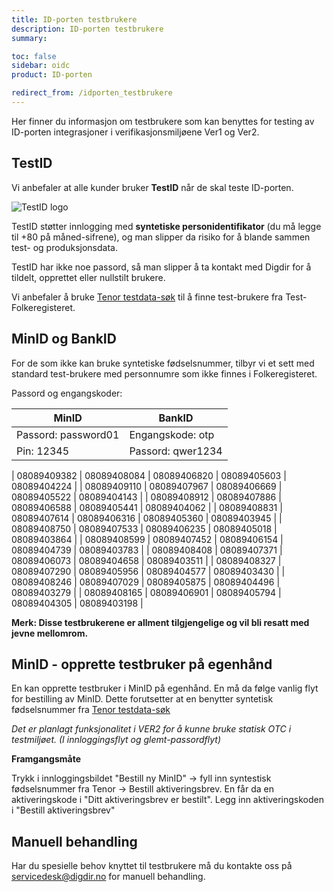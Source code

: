 ```yaml
---
title: ID-porten testbrukere
description: ID-porten testbrukere
summary:

toc: false
sidebar: oidc
product: ID-porten

redirect_from: /idporten_testbrukere
---
```



Her finner du informasjon om testbrukere som kan benyttes for testing av ID-porten integrasjoner i verifikasjonsmiljøene Ver1 og Ver2.

## TestID

Vi anbefaler at alle kunder bruker **TestID** når de skal teste ID-porten.  

![TestID logo]({{site.baseurl}}/assets/testid.svg)

TestID støtter innlogging med **syntetiske personidentifikator**  (du må legge til +80 på måned-sifrene), og man slipper da risiko for å blande sammen test- og produksjonsdata.

TestID har ikke noe passord, så man slipper å ta kontakt med Digdir for å tildelt, opprettet eller nullstilt brukere.

Vi anbefaler å bruke [Tenor testdata-søk](https://www.skatteetaten.no/skjema/testdata/) til å finne test-brukere fra Test-Folkeregisteret.

## MinID og BankID

For de som ikke kan bruke syntetiske fødselsnummer, tilbyr vi et sett med standard test-brukere med personnumre som ikke finnes i Folkeregisteret.

Passord og engangskoder:

| MinID | BankID |
| - | - |
| Passord: password01 | Engangskode: otp |
| Pin: 12345 | Passord: qwer1234 |

| 08089409382 |	08089408084 |	08089406820	| 08089405603	| 08089404224 |
| 08089409110 |	08089407967	| 08089406669	| 08089405522	| 08089404143 |
| 08089408912 |	08089407886	| 08089406588	| 08089405441	| 08089404062 |
| 08089408831 |	08089407614	| 08089406316	| 08089405360	| 08089403945 |
| 08089408750 |	08089407533	| 08089406235	| 08089405018	| 08089403864 |
| 08089408599 |	08089407452	| 08089406154	| 08089404739	| 08089403783 |
| 08089408408 |	08089407371	| 08089406073	| 08089404658	| 08089403511 |
| 08089408327 |	08089407290	| 08089405956	| 08089404577	| 08089403430 |
| 08089408246 |	08089407029	| 08089405875	| 08089404496	| 08089403279 |
| 08089408165 | 08089406901	| 08089405794	| 08089404305	| 08089403198 |

**Merk: Disse testbrukerene er allment tilgjengelige og vil bli resatt med jevne mellomrom.**


## MinID - opprette testbruker på egenhånd

En kan opprette testbruker i MinID på egenhånd. En må da følge vanlig flyt for bestilling av MinID. Dette forutsetter at en benytter syntetisk fødselsnummer fra [Tenor testdata-søk](https://www.skatteetaten.no/skjema/testdata/)

*Det er planlagt funksjonalitet i VER2 for å kunne bruke statisk OTC i testmiljøet. (I innloggingsflyt og glemt-passordflyt)*

**Framgangsmåte**

Trykk i innloggingsbildet "Bestill ny MinID" -> fyll inn syntestisk fødselsnummer fra Tenor -> Bestill aktiveringsbrev. En får da en aktiveringskode i "Ditt aktiveringsbrev er bestilt". Legg inn aktiveringskoden i "Bestill aktiveringsbrev"  

## Manuell behandling

Har du spesielle behov knyttet til testbrukere må du kontakte oss på servicedesk@digdir.no for manuell behandling.
